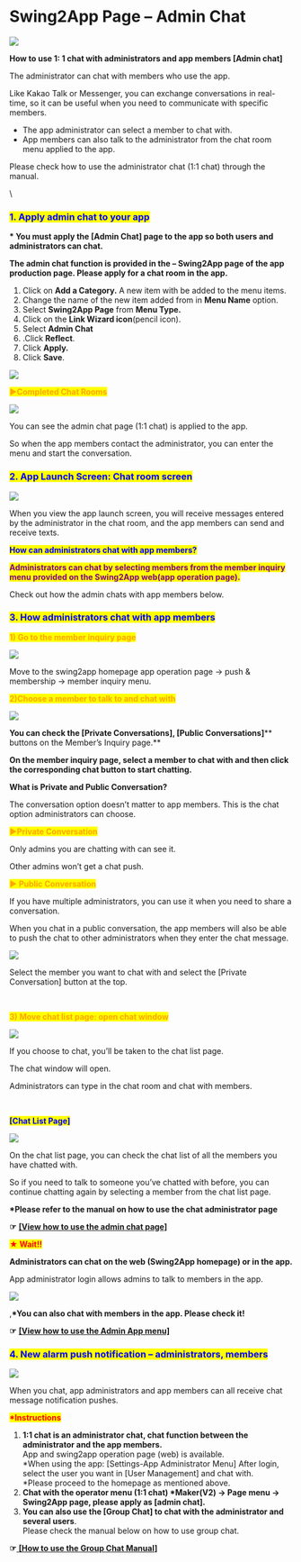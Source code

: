 # Swing2App Page – Admin Chat

![](https://support.swing2app.com/wp-content/uploads/2019/06/1\_admin.png)

**How to use 1: 1 chat with administrators and app members \[Admin chat]**

The administrator can chat with members who use the app.

Like Kakao Talk or Messenger, you can exchange conversations in real-time, so it can be useful when you need to communicate with specific members.

* The app administrator can select a member to chat with.
* App members can also talk to the administrator from the chat room menu applied to the app.

Please check how to use the administrator chat (1:1 chat) through the manual.

\\

### <mark style="color:blue;">**1. Apply admin chat to your app**</mark>

**\* You must apply the \[Admin Chat] page to the app so both users and administrators can chat.**

**The admin chat function is provided in the – Swing2App page of the app production page. Please apply for a chat room in the app.**

1. Click on **Add a Category.** A new item with be added to the menu items.
2. Change the name of the new item added from in **Menu Name** option.
3. Select **Swing2App Page** from **Menu Type.**
4. Click on the **Link Wizard icon**(pencil icon).
5. Select **Admin Chat**
6. .Click **Reflect**.
7. Click **Apply.**
8. Click **Save**.

![](https://support.swing2app.com/wp-content/uploads/2019/06/Admin\_Chat\_up.png)

<mark style="color:orange;">**▶Completed Chat Rooms**</mark>

![](https://support.swing2app.com/wp-content/uploads/2018/10/Screenshot-2020-04-14-at-01.51.01.png)

You can see the admin chat page (1:1 chat) is applied to the app.

So when the app members contact the administrator, you can enter the menu and start the conversation.

### <mark style="color:blue;">**2. App Launch Screen: Chat room screen**</mark>

![](https://support.swing2app.com/wp-content/uploads/2019/06/%EC%98%81%EC%96%B4%EA%B4%80%EB%A6%AC%EC%9E%90%EC%B1%84%ED%8C%85.png)

When you view the app launch screen, you will receive messages entered by the administrator in the chat room, and the app members can send and receive texts.

<mark style="color:blue;">**How can administrators chat with app members?**</mark>

<mark style="color:purple;">**Administrators can chat by selecting members from the member inquiry menu provided on the Swing2App web(app operation page).**</mark>

Check out how the admin chats with app members below.

### <mark style="color:blue;">**3. How administrators chat with app members**</mark>

<mark style="color:orange;">**1) Go to the member inquiry page**</mark>

![](https://support.swing2app.com/wp-content/uploads/2018/10/Caht2.png)

Move to the swing2app homepage app operation page → push & membership → member inquiry menu.

<mark style="color:orange;">**2)Choose a member to talk to and chat with**</mark>

![](https://support.swing2app.com/wp-content/uploads/2018/10/Chat3.png)

**You can check the \[Private Conversations], \[Public Conversations]**\*\* buttons on the Member’s Inquiry page.\*\*

**On the member inquiry page, select a member to chat with and then click the corresponding chat button to start chatting.**

**What is Private and Public Conversation?**

The conversation option doesn’t matter to app members. This is the chat option administrators can choose.

<mark style="color:orange;">**▶Private Conversation**</mark>

Only admins you are chatting with can see it.

Other admins won’t get a chat push.

<mark style="color:orange;">**▶ Public Conversation**</mark>

If you have multiple administrators, you can use it when you need to share a conversation.

When you chat in a public conversation, the app members will also be able to push the chat to other administrators when they enter the chat message.

![](https://support.swing2app.com/wp-content/uploads/2018/10/e26.png)

Select the member you want to chat with and select the \[Private Conversation] button at the top.

​

<mark style="color:orange;">**3) Move chat list page: open chat window**</mark>

![](https://support.swing2app.com/wp-content/uploads/2018/10/chatlist2.png)

If you choose to chat, you’ll be taken to the chat list page.

The chat window will open.

Administrators can type in the chat room and chat with members.

​

<mark style="color:blue;">**\[Chat List Page]**</mark>

![](https://support.swing2app.com/wp-content/uploads/2018/10/chatlist1.png)

On the chat list page, you can check the chat list of all the members you have chatted with.

So if you need to talk to someone you’ve chatted with before, you can continue chatting again by selecting a member from the chat list page.

**\*Please refer to the manual on how to use the chat administrator page**

**☞** [**\[View how to use the admin chat page\]**](../../appmanage/service/chatlist.md)

<mark style="color:red;">**★ Wait!!**</mark>

**Administrators can chat on the web (Swing2App homepage) or in the app.**

App administrator login allows admins to talk to members in the app.

![](https://support.swing2app.com/wp-content/uploads/2019/06/%EC%98%81%EC%96%B4%EA%B4%80%EB%A6%AC%EC%9E%90%EC%B1%84%ED%8C%852.png)

,**\*You can also chat with members in the app. Please check it!**

**☞** [**\[View how to use the Admin App menu\]**](../../../appguide/appoperation/appmaster-chat.md)

### <mark style="color:blue;">**4. New alarm push notification – administrators, members**</mark>

![](https://support.swing2app.com/wp-content/uploads/2018/10/%EC%98%81%EB%AC%B8\_%EC%B1%84%ED%8C%85%ED%99%94%EB%A9%B4.png)

When you chat, app administrators and app members can all receive chat message notification pushes.

<mark style="color:red;">**\*Instructions**</mark>

1. **1:1 chat is an administrator chat, chat function between the administrator and the app members.**\
   App and swing2app operation page (web) is available.\
   \*When using the app: \[Settings-App Administrator Menu] After login, select the user you want in \[User Management] and chat with.\
   \*Please proceed to the homepage as mentioned above.
2. **Chat with the operator menu (1:1 chat) \*Maker(V2) → Page menu → Swing2App page, please apply as \[admin chat].**
3. **You can also use the \[Group Chat] to chat with the administrator and several users**.\
   Please check the manual below on how to use group chat.

**☞**[ **\[How to use the Group Chat Manual\]**](../../appmanage/board/groupchat.md)
